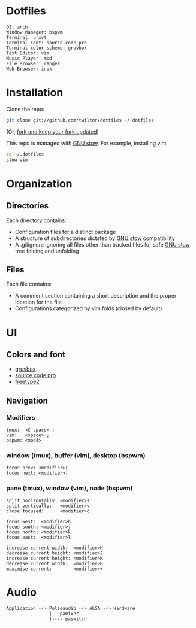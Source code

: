 # Dotfiles

```
OS: arch
Window Manager: bspwm
Terminal: urxvt
Terminal Font: source code pro
Terminal color scheme: gruvbox
Text Editor: vim
Music Player: mpd
File Browser: ranger
Web Browser: inox
```

# Installation

Clone the repo:
```bash
git clone git://github.com/twilton/dotfiles ~/.dotfiles
```
(Or, [fork and keep your fork
updated](http://robots.thoughtbot.com/keeping-a-github-fork-updated))

This repo is managed with [GNU stow][stow]. For example, installing vim:
```bash
cd ~/.dotfiles
stow vim
```

# Organization

## Directories

Each directory contains:
* Configuration files for a distinct package
* A structure of subdirectories dictated by [GNU stow][stow]
  compatibility
* A .gitignore ignoring all files other than tracked files for safe [GNU
  stow][stow] tree folding and unfolding

## Files

Each file contains:
* A comment section containing a short description and the proper location for the file
* Configurations categorized by vim folds (closed by default)

# UI

## Colors and font

* [gruvbox][gruvbox]
* [source code pro][source code pro]
* [freetype2][font rendering]

## Navigation

### Modifiers

```
tmux:  <C-space> ;
vim:   <space> ;
bspwm: <mod4>
```

### window (tmux), buffer (vim), desktop (bspwm)

```
focus prev: <modifier>[
focus next: <modifier>]
```

### pane (tmux), window (vim), node (bspwm)

```
split horizontally: <modifier>s
split vertically:   <modifier>v
close focused:      <modifier>c
```
```
focus west:  <modifier>h
focus south: <modifier>j
focus north: <modifier>k
focus east:  <modifier>l
```
```
increase current width:  <modifier>H
decrease current height: <modifier>J
increase current height: <modifier>K
decrease current width:  <modifier>H
maximise current:        <modifier>+
```

# Audio

```
Application --> Pulseaudio --> ALSA --> Hardware
                |-- pamixer
                |---- paswitch
```

[stow]: https://www.gnu.org/software/stow/
[gruvbox]: https://github.com/morhetz/gruvbox
[source code pro]: https://github.com/adobe-fonts/source-code-pro
[font rendering]: https://gist.github.com/cryzed/e002e7057435f02cc7894b9e748c5671
